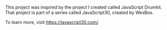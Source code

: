 This project was inspired by the project I created called JavaScript Drumkit. That project is part of a series called JavaScript30, created by WesBos.

To learn more, visit https://javascript30.com/.
